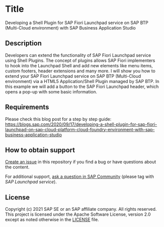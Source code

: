 # Title
Developing a Shell Plugin for SAP Fiori Launchpad service on SAP BTP (Multi-Cloud environment) with SAP Business Application Studio
## Description
Developers can extend the functionality of SAP Fiori Launchpad service using Shell Plugins. The concept of plugins allows SAP Fiori implementers to hook into the Launchpad Shell and add new elements like menu items, custom footers, header extensions and many more.
I will show you how to extend your SAP Fiori Launchpad service on SAP BTP (Multi-Cloud environment) via a HTML5 Application/Shell Plugin managed by SAP BTP.
In this example we will add a button to the SAP Fiori Launchpad header, which opens a pop-up with some basic information.
## Requirements
Please check this blog post for a step by step guide:
https://blogs.sap.com/2020/09/17/developing-a-shell-plugin-for-sap-fiori-launchpad-on-sap-cloud-platform-cloud-foundry-environment-with-sap-business-application-studio

## How to obtain support

[Create an issue](https://github.com/SAP-samples/<repository-name>/issues) in this repository if you find a bug or have questions about the content.
 
For additional support, [ask a question in SAP Community](https://answers.sap.com/questions/ask.html) (please tag with _SAP Launchpad service_). 

## License
Copyright (c) 2021 SAP SE or an SAP affiliate company. All rights reserved. This project is licensed under the Apache Software License, version 2.0 except as noted otherwise in the [LICENSE](LICENSES/Apache-2.0.txt) file.
